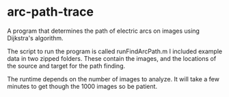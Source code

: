 # arc-path-trace
A program that determines the path of electric arcs on images using Dijkstra's algorithm.

The script to run the program is called runFindArcPath.m
I included example data in two zipped folders. These contain the images, and the locations of the source and target for the path finding.

The runtime depends on the number of images to analyze. It will take a few minutes to get though the 1000 images so be patient.

